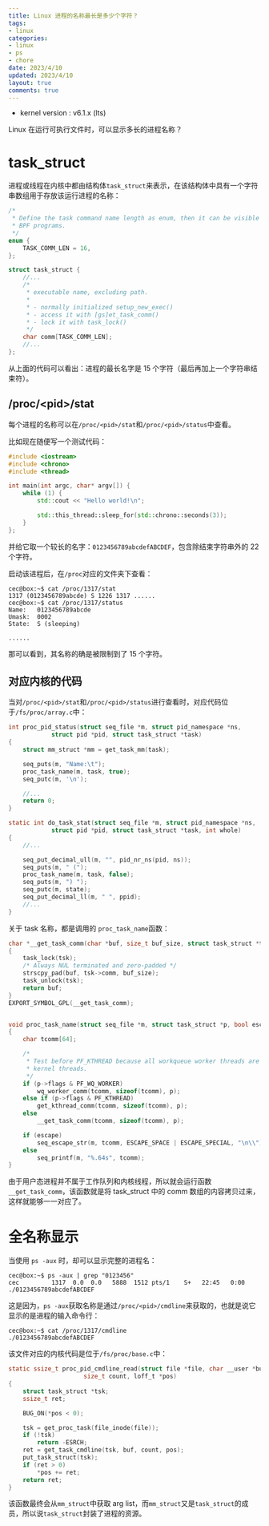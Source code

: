 ```yaml
---
title: Linux 进程的名称最长是多少个字符？
tags: 
- linux
categories:
- linux
- ps
- chore
date: 2023/4/10
updated: 2023/4/10
layout: true
comments: true
---
```


- kernel version : v6.1.x (lts)

Linux 在运行可执行文件时，可以显示多长的进程名称？

<!--more-->

# task_struct

进程或线程在内核中都由结构体`task_struct`来表示，在该结构体中具有一个字符串数组用于存放该运行进程的名称：

```c
/*
 * Define the task command name length as enum, then it can be visible to
 * BPF programs.
 */
enum {
	TASK_COMM_LEN = 16,
};

struct task_struct {
    //...
	/*
	 * executable name, excluding path.
	 *
	 * - normally initialized setup_new_exec()
	 * - access it with [gs]et_task_comm()
	 * - lock it with task_lock()
	 */
	char comm[TASK_COMM_LEN];
    //...
};
```

从上面的代码可以看出：进程的最长名字是 15 个字符（最后再加上一个字符串结束符）。

## /proc/\<pid\>/stat

每个进程的名称可以在`/proc/<pid>/stat`和`/proc/<pid>/status`中查看。

比如现在随便写一个测试代码：

```cpp
#include <iostream>
#include <chrono>
#include <thread>

int main(int argc, char* argv[]) {
    while (1) {
        std::cout << "Hello world!\n";

        std::this_thread::sleep_for(std::chrono::seconds(3));
    }
};
```

并给它取一个较长的名字：`0123456789abcdefABCDEF`，包含除结束字符串外的 22 个字符。

启动该进程后，在`/proc`对应的文件夹下查看：

```shell
cec@box:~$ cat /proc/1317/stat
1317 (0123456789abcde) S 1226 1317 ......
cec@box:~$ cat /proc/1317/status
Name:   0123456789abcde
Umask:  0002
State:  S (sleeping)

......
```

那可以看到，其名称的确是被限制到了 15 个字符。

## 对应内核的代码

当对`/proc/<pid>/stat`和`/proc/<pid>/status`进行查看时，对应代码位于`/fs/proc/array.c`中：

```c
int proc_pid_status(struct seq_file *m, struct pid_namespace *ns,
			struct pid *pid, struct task_struct *task)
{
	struct mm_struct *mm = get_task_mm(task);

	seq_puts(m, "Name:\t");
	proc_task_name(m, task, true);
	seq_putc(m, '\n');

    //...
	return 0;
}

static int do_task_stat(struct seq_file *m, struct pid_namespace *ns,
			struct pid *pid, struct task_struct *task, int whole)
{
    //...

	seq_put_decimal_ull(m, "", pid_nr_ns(pid, ns));
	seq_puts(m, " (");
	proc_task_name(m, task, false);
	seq_puts(m, ") ");
	seq_putc(m, state);
	seq_put_decimal_ll(m, " ", ppid);
    //...
}
```

关于 task 名称，都是调用的 `proc_task_name`函数：

```c
char *__get_task_comm(char *buf, size_t buf_size, struct task_struct *tsk)
{
	task_lock(tsk);
	/* Always NUL terminated and zero-padded */
	strscpy_pad(buf, tsk->comm, buf_size);
	task_unlock(tsk);
	return buf;
}
EXPORT_SYMBOL_GPL(__get_task_comm);


void proc_task_name(struct seq_file *m, struct task_struct *p, bool escape)
{
	char tcomm[64];

	/*
	 * Test before PF_KTHREAD because all workqueue worker threads are
	 * kernel threads.
	 */
	if (p->flags & PF_WQ_WORKER)
		wq_worker_comm(tcomm, sizeof(tcomm), p);
	else if (p->flags & PF_KTHREAD)
		get_kthread_comm(tcomm, sizeof(tcomm), p);
	else
		__get_task_comm(tcomm, sizeof(tcomm), p);

	if (escape)
		seq_escape_str(m, tcomm, ESCAPE_SPACE | ESCAPE_SPECIAL, "\n\\");
	else
		seq_printf(m, "%.64s", tcomm);
}
```

由于用户态进程并不属于工作队列和内核线程，所以就会运行函数`__get_task_comm`，该函数就是将 task_struct 中的 comm 数组的内容拷贝过来，这样就能够一一对应了。

# 全名称显示

当使用 `ps -aux` 时，却可以显示完整的进程名：

```shell
cec@box:~$ ps -aux | grep "0123456"
cec         1317  0.0  0.0   5888  1512 pts/1    S+   22:45   0:00 ./0123456789abcdefABCDEF

```



这是因为，`ps -aux`获取名称是通过`/proc/<pid>/cmdline`来获取的，也就是说它显示的是进程的输入命令行：

```shell
cec@box:~$ cat /proc/1317/cmdline
./0123456789abcdefABCDEF
```

该文件对应的内核代码是位于`/fs/proc/base.c`中：

```c
static ssize_t proc_pid_cmdline_read(struct file *file, char __user *buf,
				     size_t count, loff_t *pos)
{
	struct task_struct *tsk;
	ssize_t ret;

	BUG_ON(*pos < 0);

	tsk = get_proc_task(file_inode(file));
	if (!tsk)
		return -ESRCH;
	ret = get_task_cmdline(tsk, buf, count, pos);
	put_task_struct(tsk);
	if (ret > 0)
		*pos += ret;
	return ret;
}
```

该函数最终会从`mm_struct`中获取 arg list，而`mm_struct`又是`task_struct`的成员，所以说`task_struct`封装了进程的资源。
